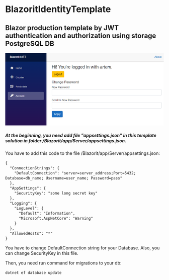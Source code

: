 # BlazoritIdentityTemplate
## Blazor production template by JWT authentication and authorization using storage PostgreSQL DB
![alt text](https://github.com/semukov/BlazoritIdentityTemplate/blob/master/BlazoritIdentityTemplate.png)

##### At the beginning, you need add file "appsettings.json" in this template solution in folder /Blazorit/app/Server/appsettings.json.
You have to add this code to the file /Blazorit/app/Server/appsettings.json:
```
{
  "ConnectionStrings": {
    "DefaultConnection": "server=server_address;Port=5432; Database=db_name; Username=user_name; Password=pass"
  },
  "AppSettings": {
    "SecurityKey": "some long secret key"
  },
  "Logging": {
    "LogLevel": {
      "Default": "Information",
      "Microsoft.AspNetCore": "Warning"
    }
  },
  "AllowedHosts": "*"
}
```
You have to change DefaultConnection string for your Database. Also, you can change SecurityKey in this file.

Then, you need run command for migrations to your db: 
```
dotnet ef database update
```
